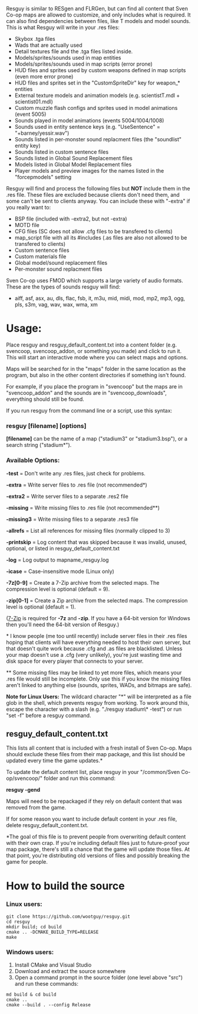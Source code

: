 Resguy is similar to RESgen and FLRGen, but can find all content that Sven Co-op maps are allowed to customize, and only includes what is required. It can also find dependencies between files, like T models and model sounds. This is what Resguy will write in your .res files:

- Skybox .tga files
- Wads that are actually used
- Detail textures file and the .tga files listed inside.
- Models/sprites/sounds used in map entities
- Models/sprites/sounds used in map scripts (error prone)
- HUD files and sprites used by custom weapons defined in map scripts (even more error prone)
- HUD files and sprites set in the "CustomSpriteDir" key for weapon_* entities
- External texture models and animation models (e.g. scientistT.mdl + scientist01.mdl)
- Custom muzzle flash configs and sprites used in model animations (event 5005)
- Sounds played in model animations (events 5004/1004/1008)
- Sounds used in entity sentence keys (e.g. "UseSentence" = "+barney/yessir.wav")
- Sounds listed in per-monster sound replacment files (the "soundlist" entity key)
- Sounds listed in custom sentence files
- Sounds listed in Global Sound Replacement files
- Models listed in Global Model Replacement files
- Player models and preview images for the names listed in the "forcepmodels" setting

Resguy will find and process the following files but __NOT__ include them in the .res file. These files are excluded because clients don't need them, and some can't be sent to clients anyway. You can include these with "-extra" if you really want to:

- BSP file (included with -extra2, but not -extra)
- MOTD file
- CFG files (SC does not allow .cfg files to be transfered to clients)
- map_script file with all its #includes (.as files are also not allowed to be transfered to clients)
- Custom sentence files
- Custom materials file
- Global model/sound replacement files
- Per-monster sound replacment files

Sven Co-op uses FMOD which supports a large variety of audio formats. These are the types of sounds resguy will find:

- aiff, asf, asx, au, dls, flac, fsb, it, m3u, mid, midi, mod, mp2, mp3, ogg, pls, s3m, vag, wav, wax, wma, xm

# Usage:

Place resguy and resguy_default_content.txt into a content folder (e.g. svencoop, svencoop_addon, or something you made) and click to run it. This will start an interactive mode where you can select maps and options.

Maps will be searched for in the "maps" folder in the same location as the program, but also in the other content directories if something isn't found.

For example, if you place the program in "svencoop" but the maps are in "svencoop_addon" and the sounds are in "svencoop_downloads", everything should still be found.

If you run resguy from the command line or a script, use this syntax:

### resguy [filename] [options]

__[filename]__ can be the name of a map ("stadium3" or "stadium3.bsp"), or a search string ("stadium&ast;").

### Available Options:

**-test** = Don't write any .res files, just check for problems.

**-extra** = Write server files to .res file (not recommended&ast;)

**-extra2** = Write server files to a separate .res2 file

**-missing** = Write missing files to .res file (not recommended&ast;&ast;)

**-missing3** = Write missing files to a separate .res3 file

**-allrefs** = List all references for missing files (normally clipped to 3)

**-printskip** = Log content that was skipped because it was invalid, unused, optional, or listed in resguy_default_content.txt

**-log** = Log output to mapname_resguy.log

**-icase** = Case-insensitive mode (Linux only)

**-7z[0-9]** = Create a 7-Zip archive from the selected maps. The compression level is optional (default = 9).

**-zip[0-1]** = Create a Zip archive from the selected maps. The compression level is optional (default = 1).

([7-Zip](http://www.7-zip.org/download.html) is required for **-7z** and **-zip**. If you have a 64-bit version for Windows then you'll need the 64-bit version of Resguy.)

&ast; I know people (me too until recently) include server files in their .res files hoping that clients will have everything needed to host their own server, but that doesn't quite work because .cfg and .as files are blacklisted. Unless your map doesn't use a .cfg (very unlikely), you're just wasting time and disk space for every player that connects to your server.

&ast;&ast; Some missing files may be linked to yet more files, which means your .res file would still be incomplete. Only use this if you know the missing files aren't linked to anything else (sounds, sprites, WADs, and bitmaps are safe).

**Note for Linux Users:**
The wildcard character "&ast;" will be interpreted as a file glob in the shell, which prevents resguy from working. To work around this, escape the character with a slash (e.g. "./resguy stadium\\&ast; -test") or run "set -f" before a resguy command.

## resguy_default_content.txt

This lists all content that is included with a fresh install of Sven Co-op. Maps should exclude these files from their map package, and this list should be updated every time the game updates.*

To update the default content list, place resguy in your "/common/Sven Co-op/svencoop/" folder and run this command:

__resguy -gend__

Maps will need to be repackaged if they rely on default content that was removed from the game.

If for some reason you want to include default content in your .res file, delete resguy_default_content.txt.

&ast;The goal of this file is to prevent people from overwriting default content with their own crap. If you're including default files just to future-proof your map package, there's still a chance that the game will update those files. At that point, you're distributing old versions of files and possibly breaking the game for people.

# How to build the source

### Linux users:
```
git clone https://github.com/wootguy/resguy.git
cd resguy
mkdir build; cd build
cmake .. -DCMAKE_BUILD_TYPE=RELEASE
make
```

### Windows users:
1. Install CMake and Visual Studio
2. Download and extract the source somewhere
3. Open a command prompt in the source folder (one level above "src") and run these commands:
```
md build & cd build
cmake ..
cmake --build . --config Release
```
